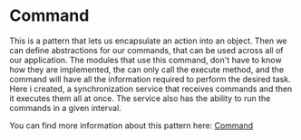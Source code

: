 # Command

This is a pattern that lets us encapsulate an action into an object. Then we can define abstractions for our commands, that can be used across all of our application. The modules that use this command, don't have to know how they are implemented, the can only call the execute method, and the command will have all the information required to perform the desired task. Here i created, a synchronization service that receives commands and then it executes them all at once. The service also has the ability to run the commands in a given interval.

You can find more information about this pattern here: [Command](https://en.wikipedia.org/wiki/Command_pattern)
